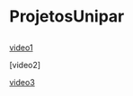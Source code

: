 # ProjetosUnipar
##
###

[video1](https://youtu.be/4JXwUDYgbAo)

[video2]

[video3](https://youtu.be/-CgnG6z7JJw)
